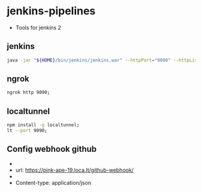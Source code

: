 # jenkins-pipelines

- Tools for jenkins 2

## jenkins
```bash
java -jar "${HOME}/bin/jenkins/jenkins.war" --httpPort="9090" --httpListenAddress="0.0.0.0" --argumentsRealm.passwd.Administrator="MY_PASS";
```

## ngrok
```bash
ngrok http 9090;
```

## localtunnel
```bash
npm install -g localtunnel;
lt --port 9090;
```

## Config webhook github
- 
- url: https://pink-ape-19.loca.lt/github-webhook/
- 
- Content-type: application/json